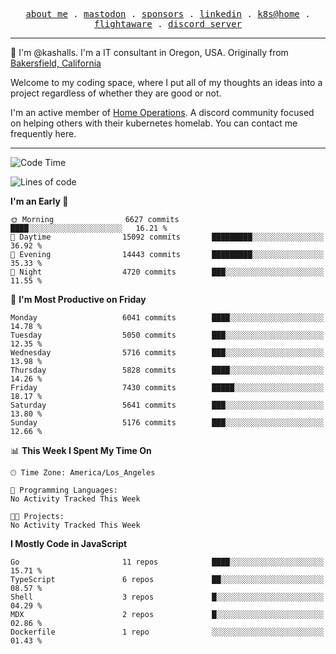 <p align="center">
  <samp>
    <a href="https://jordanjones.org/">about me</a> .
    <a rel="me" href="https://mastodon.social/@kashall">mastodon</a> .
    <a href="https://github.com/sponsors/kashalls">sponsors</a> .
    <a href="https://linkedin.com/in/jordpjones">linkedin</a> .
    <a href="https://github.com/kashalls/home-cluster">k8s@home</a> .
    <a href="https://flightaware.com/adsb/stats/user/kashalls">flightaware</a> .
    <a href="https://discord.gg/V2WrCfqba9">discord server</a>
  </samp>
</p>

----------------------------------------------------------------

:wave: I'm @kashalls. I'm a IT consultant in Oregon, USA. Originally from [Bakersfield, California](https://maps.app.goo.gl/QQMtywTWghpXB6Tu6)

Welcome to my coding space, where I put all of my thoughts an ideas into a project regardless of whether they are good or not.

I'm an active member of [Home Operations](https://discord.gg/home-operations). A discord community focused on helping others with their kubernetes homelab. You can contact me frequently here.

----------------------------------------------------------------
<!--START_SECTION:waka-->
![Code Time](http://img.shields.io/badge/Code%20Time-2%2C286%20hrs%2046%20mins-blue)

![Lines of code](https://img.shields.io/badge/From%20Hello%20World%20I%27ve%20Written-9.4%20million%20lines%20of%20code-blue)

**I'm an Early 🐤** 

```text
🌞 Morning                6627 commits        ████░░░░░░░░░░░░░░░░░░░░░   16.21 % 
🌆 Daytime                15092 commits       █████████░░░░░░░░░░░░░░░░   36.92 % 
🌃 Evening                14443 commits       █████████░░░░░░░░░░░░░░░░   35.33 % 
🌙 Night                  4720 commits        ███░░░░░░░░░░░░░░░░░░░░░░   11.55 % 
```
📅 **I'm Most Productive on Friday** 

```text
Monday                   6041 commits        ████░░░░░░░░░░░░░░░░░░░░░   14.78 % 
Tuesday                  5050 commits        ███░░░░░░░░░░░░░░░░░░░░░░   12.35 % 
Wednesday                5716 commits        ███░░░░░░░░░░░░░░░░░░░░░░   13.98 % 
Thursday                 5828 commits        ████░░░░░░░░░░░░░░░░░░░░░   14.26 % 
Friday                   7430 commits        █████░░░░░░░░░░░░░░░░░░░░   18.17 % 
Saturday                 5641 commits        ███░░░░░░░░░░░░░░░░░░░░░░   13.80 % 
Sunday                   5176 commits        ███░░░░░░░░░░░░░░░░░░░░░░   12.66 % 
```


📊 **This Week I Spent My Time On** 

```text
🕑︎ Time Zone: America/Los_Angeles

💬 Programming Languages: 
No Activity Tracked This Week

🐱‍💻 Projects: 
No Activity Tracked This Week
```

**I Mostly Code in JavaScript** 

```text
Go                       11 repos            ████░░░░░░░░░░░░░░░░░░░░░   15.71 % 
TypeScript               6 repos             ██░░░░░░░░░░░░░░░░░░░░░░░   08.57 % 
Shell                    3 repos             █░░░░░░░░░░░░░░░░░░░░░░░░   04.29 % 
MDX                      2 repos             █░░░░░░░░░░░░░░░░░░░░░░░░   02.86 % 
Dockerfile               1 repo              ░░░░░░░░░░░░░░░░░░░░░░░░░   01.43 % 
```




<!--END_SECTION:waka-->